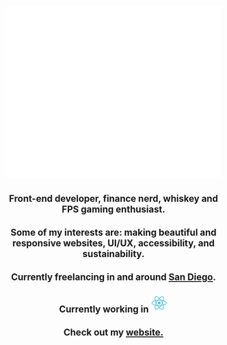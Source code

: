 <h1>
  <img src="name.svg" width="800" height="400" alt="Chiara Yabao, Front-End Developer" style="--background: red;" />
</h1>

<ul style="list-style: none; padding: 0; margin:0; text-align: center">
  <li>
    <h2>
      Front-end developer, finance nerd, whiskey and FPS gaming enthusiast.
    </h2>
  </li>
  <li>
    <h2>
      Some of my interests are: making beautiful and responsive websites, UI/UX, accessibility, and sustainability.
    </h2>
  </li>
  <li>
    <h2>
      Currently freelancing in and around <a href="https://theresandiego.com/31-photos-prove-san-diego-americas-finest-city">San Diego</a>.
    </h2>
  </li>
  <li>
    <h2>
      Currently working in <a href="https://reactjs.org/"><img src='https://github.com/stackdistrict-sd/stackdistrict-sd/blob/main/react-logo.svg' alt='React' /></a>
    </h2>
  </li>
  <li>
    <h2>
      Check out my <a href="">website.</a>
    </h2>
  </li>

</ul>
